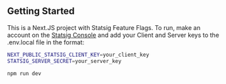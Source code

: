 
## Getting Started
This is a Next.JS project with Statsig Feature Flags. To run, make an account on the [Statsig Console](https://console.statsig.com/sign_up) and add your Client and Server keys to the .env.local file in the format: 

```bash
NEXT_PUBLIC_STATSIG_CLIENT_KEY=your_client_key
STATSIG_SERVER_SECRET=your_server_key
```

```bash
npm run dev
```